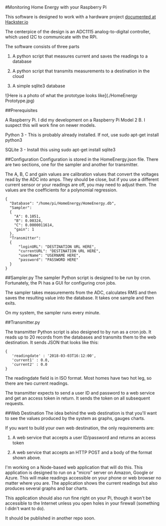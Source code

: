 #Monitoring Home Energy with your Raspberry Pi

This software is designed to work with a hardware project [documented at Hackster.io](https://www.hackster.io/michael-nigbor/homeenergy-pi-cecfdf)

The centerpice of the design is an ADC1115 analog-to-digital controller, which used I2C to communicate with the RPi.

The software consists of three parts

1. A python script that measures current and saves the readings to a database

2. A python script that transmits measurements to a destination in the cloud

3. A simple sqlite3 database

![Here is a photo of what the prototype looks like](./HomeEnergy Prototype.jpg)

##Prerequisites

A Raspberry Pi.  I did my development on a Raspberry Pi Model 2 B. I suspect this will work fine on newer models.

Python 3 - This is probably already installed.  If not, use sudo apt-get install python3 

SQLite 3 - Install this using sudo apt-get install sqlite3 

##Configuration
Configuration is stored in the HomeEnergy.json file. There are two sections, one for the sampler and another for
transmitter.

The A, B, C and gain values are calibration values that convert the voltages read by the ADC into amps.  They
should be close, but if you use a different current sensor or your readings are off, you may need to adjust them.
The values are the coefficients for a polynomial regression.

```
{
  "Database": "/home/pi/HomeEnergy/HomeEnergy.db",
  "Sampler": 
  {
    "A": 0.1051,
    "B": 0.00324,
    "C": 0.0000011614,
    "gain": 1
  },
  "Transmitter":
  {
      "loginURL": "DESTINATION URL HERE",
      "currentURL": "DESTINATION URL HERE",
      "userName": "USERNAME HERE",
      "password": "PASSWORD HERE"
  }
}
```
##Sampler.py
The sampler Python script is designed to be run by cron. Fortunately, the Pi has a GUI for configuring cron jobs.

The sampler takes measurements from the ADC, calculates RMS and then saves the resulting value into the database. 
It takes one sample and then exits. 

On my system, the sampler runs every minute.

##Transmitter.py

The transmitter Python script is also designed to by run as a cron job.  It reads up to 20 records from the databases
and transmits them to the web destination.  It sends JSON that looks like this:
```
{
   'readingdate' : '2018-03-03T16:12:00',
   'current1' : 0.0,
   'current2' : 0.0
}
```
The readingdate field is in ISO format.  Most homes have two hot leg, so there are two current readings.

The transmitter expects to send a user ID and password to a web service and get an access token in return.  It sends
the token on all subsequent requests.

##Web Destination
The idea behind the web destination is that you'll want to see the values produced by the system as graphs, gauges
charts.

If you want to build your own web destination, the only requirements are:
1. A web service that accepts a user ID/password and returns an access token
2) A web service that accepts an HTTP POST and a body of the format shown above.

I'm working on a Node-based web application that will do this. This application is designed to run on
a "micro" server on Amazon, Google or Azure. This will make readings accessible on your phone or web browser no 
matter where you are.  The application shows the current readings but also produces several graphs and bar charts.

This application should also run fine right on your Pi, though it won't be accessible to the Internet 
unless you open holes in your firewall (something I didn't want to do).

It should be published in another repo soon.